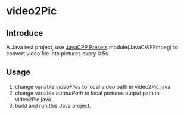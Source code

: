 video2Pic
===============

Introduce
---------

A Java test project, use [JavaCPP Presets](https://github.com/bytedeco/javacpp-presets) module(JavaCV/FFmpeg) to convert video file into pictures every 0.5s.

Usage
-----  

1. change variable *videoFiles* to local video path in video2Pic.java.
2. change variable *outputPath* to local pictures output path in video2Pic.java.
3. build and run this Java project.
